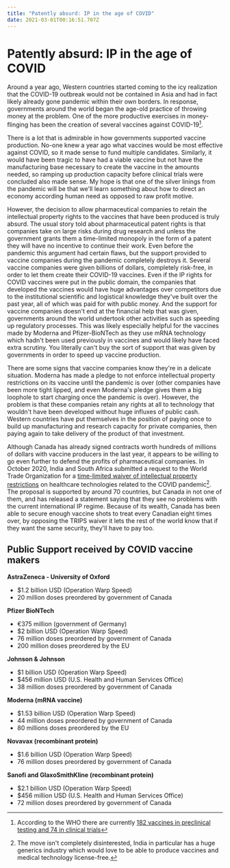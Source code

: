 ```yaml
---
title: "Patently absurd: IP in the age of COVID"
date: 2021-03-01T00:16:51.707Z
---
```

# Patently absurd: IP in the age of COVID

Around a year ago, Western countries started coming to the icy realization that the COVID-19 outbreak would not be contained in Asia and had in fact likely already gone pandemic within their own borders. In response, governments around the world began the age-old practice of throwing money at the problem. One of the more productive exercises in money-flinging has been the creation of several vaccines against COVID-19[^fn1].

There is a lot that is admirable in how governments supported vaccine production. No-one knew a year ago what vaccines would be most effective against COVID, so it made sense to fund multiple candidates. Similarly, it would have been tragic to have had a viable vaccine but not have the manufacturing base necessary to create the vaccine in the amounts needed, so ramping up production capacity before clinical trials were concluded also made sense. My hope is that one of the silver linings from the pandemic will be that we'll learn something about how to direct an economy according human need as opposed to raw profit motive. 

However, the decision to allow pharmaceutical companies to retain the intellectual property rights to the vaccines that have been produced is truly absurd. The usual story told about pharmaceutical patent rights is that companies take on large risks during drug research and unless the government grants them a time-limited monopoly in the form of a patent they will have no incentive to continue their work. Even before the pandemic this argument had certain flaws, but the support provided to vaccine companies during the pandemic completely destroys it. Several vaccine companies were given billions of dollars, completely risk-free, in order to let them create their COVID-19 vaccines. Even if the IP rights for COVID vaccines were put in the public domain, the companies that developed the vaccines would have huge advantages over competitors due to the institutional scientific and logistical knowledge they've built over the past year, all of which was paid for with public money. And the support for vaccine companies doesn't end at the financial help that was given, governments around the world undertook other activities such as speeding up regulatory processes. This was likely especially helpful for the vaccines made by Moderna and Pfizer-BioNTech as they use mRNA technology which hadn't been used previously in vaccines and would likely have faced extra scrutiny. You literally can't buy the sort of support that was given by governments in order to speed up vaccine production. 

There are some signs that vaccine companies know they're in a delicate situation. Moderna has made a pledge to not enforce intellectual property restrictions on its vaccine until the pandemic is over (other companies have been more tight lipped, and even Moderna's pledge gives them a big loophole to start charging once the pandemic is over). However, the problem is that these companies retain any rights at all to technology that wouldn't have been developed without huge influxes of public cash. Western countries have put themselves in the position of paying once to build up manufacturing and research capacity for private companies, then paying again to take delivery of the product of that investment. 

Although Canada has already signed contracts worth hundreds of millions of dollars with vaccine producers in the last year, it appears to be willing to go even further to defend the profits of pharmaceutical companies. In October 2020, India and South Africa submitted a request to the World Trade Organization for a [time-limited waiver of intellectual property restrictions](https://docs.wto.org/dol2fe/Pages/SS/directdoc.aspx?filename=q:/IP/C/W669.pdf&Open=True) on healthcare technologies related to the COVID pandemic[^fn2]. The proposal is supported by around 70 countries, but Canada in not one of them, and has released a statement saying that they see no problems with the current international IP regime. Because of its wealth, Canada has been able to secure enough vaccine shots to treat every Canadian eight times over, by opposing the TRIPS waiver it lets the rest of the world know that if they want the same security, they'll have to pay too. 

## Public Support received by COVID vaccine makers

**AstraZeneca - University of Oxford** 

* $1.2 billion USD (Operation Warp Speed)
* 20 million doses preordered by government of Canada

**Pfizer BioNTech**

* €375 million (government of Germany) 
* $2 billion USD (Operation Warp Speed)
* 76 million doses preordered by government of Canada
* 200 million doses preordered by the EU

**Johnson & Johnson**

* $1 billion USD (Operation Warp Speed) 
* $456 million USD (U.S. Health and Human Services Office) 
* 38 million doses preordered by government of Canada 

**Moderna (mRNA vaccine)**

* $1.53 billion USD (Operation Warp Speed) 
* 44 million doses preordered by government of Canada 
* 80 millions doses preordered by the EU

**Novavax (recombinant protein)**

* $1.6 billion USD (Operation Warp Speed) 
* 76 million doses preordered by government of Canada 

**Sanofi and GlaxoSmithKline (recombinant protein)** 

* $2.1 billion USD (Operation Warp Speed) 
* $456 million USD (U.S. Health and Human Services Office) 
* 72 million doses preordered by government of Canada 

[^fn1]: According to the WHO there are currently [182 vaccines in preclinical testing and 74 in clinical trials](https://www.who.int/publications/m/item/draft-landscape-of-covid-19-candidate-vaccines)
[^fn2]: The move isn't completely disinterested, India in particular has a huge generics industry which would love to be able to produce vaccines and medical technology license-free.